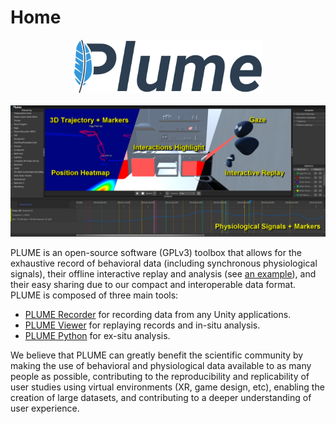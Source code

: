 <style>
  .md-typeset h1,
  .md-content__button {
    display: none;
  }
</style>
# Home
<p align="center">
    <img src="./images/plume_logo_light.png" alt="plume logo" width="300"/>
    <br/>
    <br/>
    <img src="./images/plume_viewer_teaser.png" alt="teaser" width="800"/>
</p>

PLUME is an open-source software (GPLv3) toolbox that allows for the exhaustive record of behavioral data (including synchronous physiological signals), their offline interactive replay and analysis (see [an example](./demonstration/index.md)), and their easy sharing due to our compact and interoperable data format. PLUME is composed of three main tools:

- [PLUME Recorder](./recorder/index.md) for recording data from any Unity applications.
- [PLUME Viewer](./viewer/index.md) for replaying records and in-situ analysis.
- [PLUME Python](./python/index.md) for ex-situ analysis.

We believe that PLUME can greatly benefit the scientific community by making the use of behavioral and physiological data available to as many people as possible, contributing to the reproducibility and replicability of user studies using virtual environments (XR, game design, etc), enabling the creation of large datasets, and contributing to a deeper understanding of user experience.
